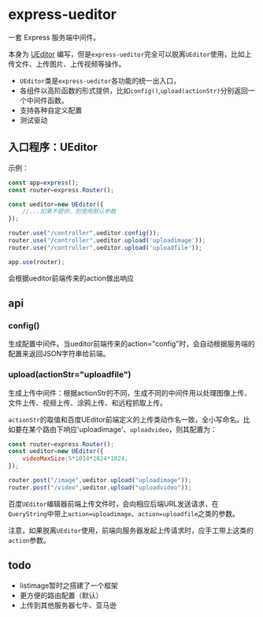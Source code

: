 # express-ueditor

一套 Express 服务端中间件。

本身为 [UEditor](http://ueditor.baidu.com/website/) 编写，但是`express-ueditor`完全可以脱离`UEditor`使用，比如上传文件、上传图片、上传视频等操作。

* `UEditor`类是`express-ueditor`各功能的统一出入口，
* 各组件以高阶函数的形式提供，比如`config()`,`upload(actionStr)`分别返回一个中间件函数。
* 支持各种自定义配置
* 测试驱动

## 入口程序：UEditor

示例：

```JavaScript
const app=express();
const router=express.Router();

const ueditor=new UEditor({
    //...如果不提供，则使用默认参数
});

router.use("/controller",ueditor.config());
router.use("/controller",ueditor.upload('uploadimage'));
router.use("/controller",ueditor.upload('uploadfile'));

app.use(router);
```

会根据ueditor前端传来的action做出响应

## api

### config()

生成配置中间件。当ueditor前端传来的action="config"时，会自动根据服务端的配置来返回JSON字符串给前端。

### upload(actionStr="uploadfile")

生成上传中间件：根据actionStr的不同，生成不同的中间件用以处理图像上传、文件上传、视频上传、涂鸦上传、和远程抓取上传。

`actionStr`的取值和百度UEditor前端定义的上传类动作名一致，全小写命名。比如要在某个路由下响应'uploadimage'、`uploadvideo`，则其配置为：

```JavaScript
const router=express.Router();
const ueditor=new UEditor({
    videoMaxSize:5*1014*1024*1024,  
});

router.post("/image",ueditor.upload("uploadimage"));
router.post("/video",ueditor.upload("uploadvideo"));
```

百度`UEditor`编辑器前端上传文件时，会向相应后端URL发送请求，在`QueryString`中带上`action=uploadimage`、`action=uploadfile`之类的参数。

注意，如果脱离`UEditor`使用，前端向服务器发起上传请求时，应手工带上这类的`action`参数。

## todo

* listimage暂时之搭建了一个框架
* 更方便的路由配置（默认）
* 上传到其他服务器七牛、亚马逊 